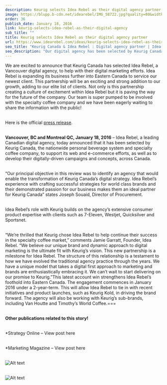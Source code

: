 ```yaml
---
description: Keurig selects Idea Rebel as their digital agency partner
image: https://blupp.b-cdn.net/idearebel/IMG_58722.jpg?quality=80&width=800
order: 36
publish_date: January 18, 2016
link: keurig-selects-idea-rebel-as-their-digital-agency
sub_title: ""
title: Keurig selects Idea Rebel as their digital agency partner
url: https://www.idearebel.com/ideas/keurig-selects-idea-rebel-as-their-digital-agency/
seo_title: "Keurig Canada & Idea Rebel : Digital agency partner | Idea Rebel"
seo_description: "Our digital agency has been selected by Keurig Canada as their digital marketing partner. An exciting and strong addition to Idea Rebel growth."
---
```

We are excited to announce that Keurig Canada has selected Idea Rebel, a Vancouver digital agency, to help with their digital marketing efforts.  Idea Rebel is expanding its business further into Eastern Canada to service our newest client. This partnership will be an exciting and strong addition to our growth, adding to our elite list of clients.  Not only is this partnership creating a culture of excitement within Idea Rebel but it is paving the way for the future of the company.  Our team is super pumped to be involved with the specialty coffee company and we have been eagerly waiting to share the information with the public!

\
Here is the official [press release](http://www.prweb.com/releases/2016/01/prweb13169212.htm).

\
**Vancouver, BC and Montreal QC, January 18, 2016** – Idea Rebel, a leading Canadian digital agency, today announced that it has been selected by Keurig Canada, the nationwide personal beverage system and specialty coffee company, to support its web and e-commerce efforts, as well as to develop their digitally-driven campaigns and concepts, across Canada.

\
“Our principal objective in this review was to identify an agency that would enable the transformation of Keurig Canada’s digital strategy.  Idea Rebel’s experience with crafting successful strategies for world class brands and their demonstrated passion for our business makes them an ideal partner for Keurig Canada” states Joseph Souaid, Director of Procurement.

\
Idea Rebel’s role with Keurig builds on the agency’s extensive consumer product expertise with clients such as 7-Eleven, Westjet, Quicksilver and Sportsnet.

\
“We’re thrilled that Keurig chose Idea Rebel to help continue their success in the specialty coffee market,” comments Jamie Garratt, Founder, Idea Rebel. “We believe our unique brand and dynamic approach to digital marketing is the ultimate fit with Keurig’s vision. This new partnership is a milestone for Idea Rebel. The structure of this relationship is a testament to how we have evolved the traditional agency practice through the years. We have a unique model that takes a digital first approach to marketing and brands are enthusiastically embracing it. We can’t wait to start delivering on our promise to Keurig.”This latest account win strengthens Idea Rebel’s foothold into Eastern Canada. The engagement commences in January 2016 under a 2-year-term. This will allow Idea Rebel to tie in with recent initiatives and product launches, such as Keurig Kold, in driving the brand forward. The agency will also be working with Keurig’s sub-brands, including Van Houtte and Timothy’s World Coffee.===

\
**Other publications related to this story!**

\
*Strategy Online –  View post here

\
*Marketing Magazine – View post here

\
![Alt text](https://blupp.b-cdn.net/idearebel/IMG_5876.jpg?quality=80&width=800?quality=80&width=800 "a title")

\
![Alt text](https://blupp.b-cdn.net/idearebel/ir_and_keurig_mug.jpg?quality=80&width=800?quality=80&width=800 "a title")
